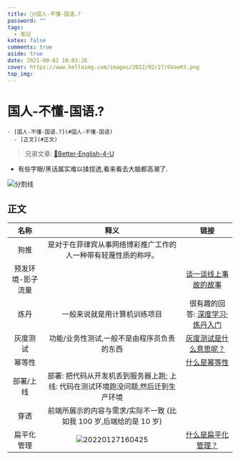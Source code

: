```yaml
---
title: 🤷‍♂️国人-不懂-国语.?
password: ""
tags:
  - 笔记
katex: false
comments: true
aside: true
date: 2021-09-02 18:03:26
cover: https://www.helloimg.com/images/2022/02/27/GVaeK5.png
top_img:
---
```


# 国人-不懂-国语.?

<!--
 * @?: *********************************************************************
 * @Author: Weidows
 * @LastEditors: Weidows
 * @LastEditTime: 2022-03-10 01:01:17
 * @FilePath: \Blog-private\source\_posts\others\Better-Chinese.md
 * @Description:
 * @!: *********************************************************************
-->

```pullquote mindmap mindmap-md
- [国人-不懂-国语.?](#国人-不懂-国语)
  - [正文](#正文)
```

> 兄弟文章: [🧀Better-English-4-U](../Better-English)

- 有些字眼/黑话属实难以揉捏透,看来看去大脑都高潮了.

<a>![分割线](https://cdn.jsdelivr.net/gh/Weidows/Images/img/divider.png)</a>

## 正文

|       名称        |                                           释义                                           |                                                                链接                                                                |
| :---------------: | :--------------------------------------------------------------------------------------: | :--------------------------------------------------------------------------------------------------------------------------------: |
|       狗推        |              是对于在菲律宾从事网络博彩推广工作的人一种带有轻蔑性质的称呼。              |
| 预发环境-影子流量 |                                                                                          |                                [谈一谈线上事故的故事](https://segmentfault.com/a/1190000039805146)                                 |
|       炼丹        |                               一般来说就是用计算机训练项目                               | 很有趣的回答: [深度学习·炼丹入门](https://zhuanlan.zhihu.com/p/23781756?utm_source=qq&utm_medium=social&utm_oi=807874781918658560) |
|     灰度测试      |                        功能/业务性测试,一般不是由程序员负责的东西                        |                                  [灰度测试是什么意思呢？](https://zhuanlan.zhihu.com/p/124912164)                                  |
|      幂等性       |                                                                                          |                             [什么是幂等性](https://blog.csdn.net/miachen520/article/details/91039661)                              |
|     部署/上线     |    部署: 把代码从开发机丢到服务器上跑; 上线: 代码在测试环境跑没问题,然后迁到生产环境     |
|       穿透        |            前端所展示的内容与需求/实际不一致 (比如我 100 岁,后端给的是 10 岁)            |
|    扁平化管理     | <img src="https://www.helloimg.com/images/2022/02/27/GVSEnc.png" alt="20220127160425" /> |                                   [什么是扁平化管理？](https://www.zhihu.com/question/37902193)                                    |
